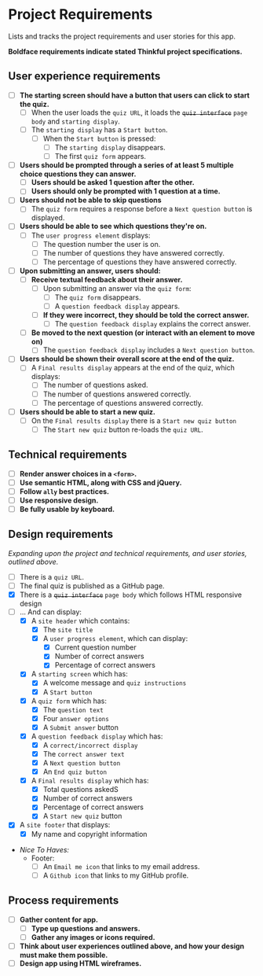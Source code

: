 # Project Requirements

Lists and tracks the project requirements and user stories for this app.

**Boldface requirements indicate stated Thinkful project specifications.**

## User experience requirements

- [ ] **The starting screen should have a button that users can click to start the quiz.**
  - [ ] When the user loads the `quiz URL`, it loads the ~~`quiz interface`~~ `page body` and `starting display`.
  - [ ] The `starting display` has a `Start button`.
    - [ ] When the `Start button` is pressed:
      - [ ] The `starting display` disappears.
      - [ ] The first `quiz form` appears.
- [ ] **Users should be prompted through a series of at least 5 multiple choice questions they can answer.**
  - [ ] **Users should be asked 1 question after the other.**
  - [ ] **Users should only be prompted with 1 question at a time.**
- [ ] **Users should not be able to skip questions**
  - [ ] The `quiz form` requires a response before a `Next question button` is displayed. 
- [ ] **Users should be able to see which questions they're on.**
  - [ ] The `user progress element` displays:
    - [ ] The question number the user is on.
    - [ ] The number of questions they have answered correctly.
    - [ ] The percentage of questions they have answered correctly.
- [ ] **Upon submitting an answer, users should:**
  - [ ] **Receive textual feedback about their answer.**
    - [ ] Upon submitting an answer via the `quiz form`:
      - [ ] The `quiz form` disappears.
      - [ ] A `question feedback display` appears.
    - [ ] **If they were incorrect, they should be told the correct answer.**
      - [ ] The `question feedback display` explains the correct answer.
  - [ ] **Be moved to the next question (or interact with an element to move on)**
    - [ ] The `question feedback display` includes a `Next question button`.
- [ ] **Users should be shown their overall score at the end of the quiz.**
  - [ ] A `Final results display` appears at the end of the quiz, which displays:
    - [ ] The number of questions asked.
    - [ ] The number of questions answered correctly.
    - [ ] The percentage of questions answered correctly.
- [ ] **Users should be able to start a new quiz.**
  - [ ] On the `Final results display` there is a `Start new quiz button`
    - [ ] The `Start new quiz` button re-loads the `quiz URL`.

## Technical requirements

- [ ] **Render answer choices in a `<form>`.**
- [ ] **Use semantic HTML, along with CSS and jQuery.**
- [ ] **Follow `ally` best practices.**
- [ ] **Use responsive design.**
- [ ] **Be fully usable by keyboard.**

## Design requirements
*Expanding upon the project and technical requirements, and user stories, outlined above.*

 - [ ] There is a `quiz URL`.
  - [ ] The final quiz is published as a GitHub page.
- [X] There is a ~~`quiz interface`~~ `page body` which follows HTML responsive design
- [ ] ... And can display:
  - [X] A `site header` which contains:
    - [X] The `site title`
    - [X] A `user progress element`, which can display:
      - [X] Current question number
      - [X] Number of correct answers
      - [X] Percentage of correct answers
  - [X] A `starting screen` which has:
    - [X] A welcome message and `quiz instructions`
    - [X] A `Start button`
  - [X] A `quiz form` which has:
    - [X] The `question text`
    - [X] Four `answer options`
    - [X] A `Submit answer` button
  - [X] A `question feedback display` which has:
    - [X] A `correct/incorrect display`
    - [X] The `correct answer text`
    - [X] A `Next question button`
    - [X] An `End quiz button`
  - [X] A `Final results display` which has:
    - [X] Total questions askedS
    - [X] Number of correct answers
    - [X] Percentage of correct answers
    - [X] A `Start new quiz` button
- [X] A `site footer` that displays:
  - [X] My name and copyright information
- *Nice To Haves:*
  - Footer:
    - [ ] An `Email me icon` that links to my email address.
    - [ ] A `Github icon` that links to my GitHub profile.

## Process requirements

- [ ] **Gather content for app.**
  - [ ] **Type up questions and answers.**
  - [ ] **Gather any images or icons required.**
- [ ] **Think about user experiences outlined above, and how your design must make them possible.**
- [ ] **Design app using HTML wireframes.**